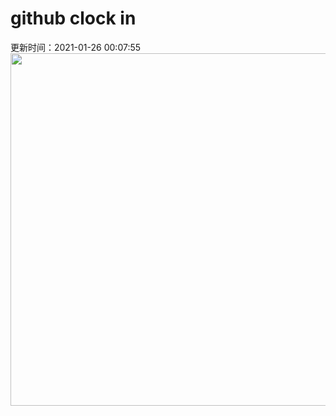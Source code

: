 # github clock in
更新时间：2021-01-26 00:07:55
 <img style="-webkit-user-select: none;margin: auto;cursor: zoom-in;" src="https://cn.bing.com/th?id=OHR.HeartAustralia_ZH-CN7049080558_1920x1080.jpg&rf=LaDigue_1920x1080.jpg&pid=hp" width="1004" height="564"> 